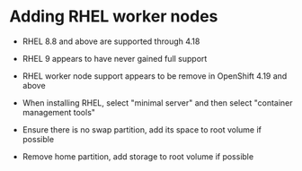 # Adding RHEL worker nodes

- RHEL 8.8 and above are supported through 4.18

- RHEL 9 appears to have never gained full support

- RHEL worker node support appears to be remove in OpenShift 4.19 and above

- When installing RHEL, select "minimal server" and then select "container management tools"
- Ensure there is no swap partition, add its space to root volume if possible
- Remove home partition, add storage to root volume if possible
